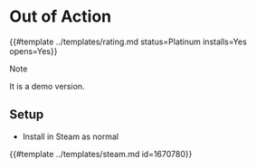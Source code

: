 # Out of Action
<!-- script:Aliases [] -->

{{#template ../templates/rating.md status=Platinum installs=Yes opens=Yes}}

> [!NOTE]
> It is a demo version.

## Setup

- Install in Steam as normal

{{#template ../templates/steam.md id=1670780}}
